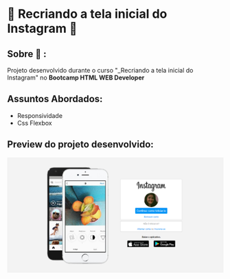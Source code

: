 # :rocket: Recriando a tela inicial do Instagram :rocket:	

## Sobre :speech_balloon: : 
Projeto desenvolvido durante o curso "_Recriando a tela inicial do Instagram" no **Bootcamp HTML WEB Developer**

## Assuntos Abordados: 
* Responsividade
* Css Flexbox

## Preview do projeto desenvolvido: 
![Imagem do projeto](https://github.com/leticia-rodriguesf/instagram-telaInicial/blob/master/img/foto.png)
